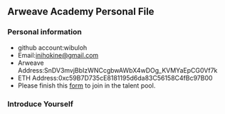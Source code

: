 ## Arweave Academy Personal File

### Personal information

- github account:wibuloh
- Email:inihokine@gmail.com
- Arweave Address:SnDV3mvjBbIzWNCcgbwAWbX4wDOg_KVMYaEpCG0Vf7k
- ETH Address:0xc59B7D735cE8181195d6da83C56158C4fBc97B00
- Please finish this [form](https://docs.google.com/forms/d/e/1FAIpQLSfWA5fIIcBgmRppm3jNz5vmf9Mai_QMVil-2pO4r7YKn_Zhtw/viewform?usp=sf_link) to join in the talent pool.

### Introduce Yourself
